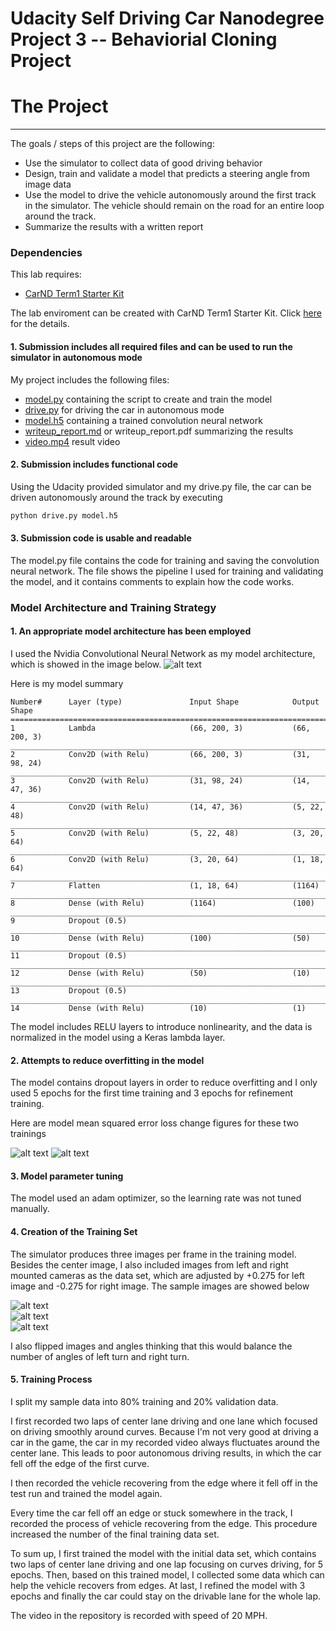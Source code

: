# **Udacity Self Driving Car Nanodegree Project 3 -- Behaviorial Cloning Project**

[//]: # (Image References)

[image1]: ./pictures/CNN.png
[image2]: ./pictures/figure_1.png
[image3]: ./pictures/figure_2.png
[image4]: ./pictures/center.jpg
[image5]: ./pictures/left.jpg
[image6]: ./pictures/right.jpg


# The Project
---
The goals / steps of this project are the following:
* Use the simulator to collect data of good driving behavior 
* Design, train and validate a model that predicts a steering angle from image data
* Use the model to drive the vehicle autonomously around the first track in the simulator. The vehicle should remain on the road for an entire loop around the track.
* Summarize the results with a written report

### Dependencies
This lab requires:

* [CarND Term1 Starter Kit](https://github.com/udacity/CarND-Term1-Starter-Kit)

The lab enviroment can be created with CarND Term1 Starter Kit. Click [here](https://github.com/udacity/CarND-Term1-Starter-Kit/blob/master/README.md) for the details.



#### 1. Submission includes all required files and can be used to run the simulator in autonomous mode

My project includes the following files:
* [model.py](https://github.com/lingyun-wu/CarND-Project-03/blob/master/model.py) containing the script to create and train the model
* [drive.py](https://github.com/lingyun-wu/CarND-Project-03/blob/master/drive.py) for driving the car in autonomous mode
* [model.h5](https://github.com/lingyun-wu/CarND-Project-03/blob/master/model.h5) containing a trained convolution neural network 
* [writeup_report.md](https://github.com/lingyun-wu/CarND-Project-03/blob/master/writeup_report.md) or writeup_report.pdf summarizing the results
* [video.mp4](https://github.com/lingyun-wu/CarND-Project-03/blob/master/video.mp4) result video 

#### 2. Submission includes functional code
Using the Udacity provided simulator and my drive.py file, the car can be driven autonomously around the track by executing 
```sh
python drive.py model.h5
```

#### 3. Submission code is usable and readable

The model.py file contains the code for training and saving the convolution neural network. The file shows the pipeline I used for training and validating the model, and it contains comments to explain how the code works.

### Model Architecture and Training Strategy

#### 1. An appropriate model architecture has been employed

I used the Nvidia Convolutional Neural Network as my model architecture, which is showed in the image below.
![alt text][image1]

Here is my model summary
```
Number#      Layer (type)               Input Shape            Output Shape          
=======================================================================================
1            Lambda                     (66, 200, 3)           (66, 200, 3)
_______________________________________________________________________________________
2            Conv2D (with Relu)         (66, 200, 3)           (31, 98, 24)
_______________________________________________________________________________________
3            Conv2D (with Relu)         (31, 98, 24)           (14, 47, 36)
_______________________________________________________________________________________
4            Conv2D (with Relu)         (14, 47, 36)           (5, 22, 48)
_______________________________________________________________________________________
5            Conv2D (with Relu)         (5, 22, 48)            (3, 20, 64)
_______________________________________________________________________________________
6            Conv2D (with Relu)         (3, 20, 64)            (1, 18, 64)
_______________________________________________________________________________________
7            Flatten                    (1, 18, 64)            (1164)
_______________________________________________________________________________________
8            Dense (with Relu)          (1164)                 (100)
_______________________________________________________________________________________
9            Dropout (0.5)
_______________________________________________________________________________________
10           Dense (with Relu)          (100)                  (50)
_______________________________________________________________________________________
11           Dropout (0.5)
_______________________________________________________________________________________
12           Dense (with Relu)          (50)                   (10)
_______________________________________________________________________________________
13           Dropout (0.5)
_______________________________________________________________________________________
14           Dense (with Relu)          (10)                   (1)   
```

The model includes RELU layers to introduce nonlinearity, and the data is normalized in the model using a Keras lambda layer. 

#### 2. Attempts to reduce overfitting in the model

The model contains dropout layers in order to reduce overfitting and I only used 5 epochs for the first time training and 3 epochs for refinement training. 

Here are model mean squared error loss change figures for these two trainings

![alt text][image2]
![alt text][image3]

#### 3. Model parameter tuning

The model used an adam optimizer, so the learning rate was not tuned manually.


#### 4. Creation of the Training Set

The simulator produces three images per frame in the training model. Besides the center image, I also included images from left and right mounted cameras as the data set, which are adjusted by +0.275 for left image and -0.275 for right image. The sample images are showed below

![alt text][image4]  
![alt text][image5]  
![alt text][image6]
 
I also flipped images and angles thinking that this would balance the number of angles of left turn and right turn.


#### 5. Training Process

I split my sample data into 80% training and 20% validation data.

I first recorded two laps of center lane driving and one lane which focused on driving smoothly around curves. Because I'm not very good at driving a car in the game, the car in my recorded video always fluctuates around the center lane. This leads to poor autonomous driving results, in which the car fell off the edge of the first curve.

I then recorded the vehicle recovering from the edge where it fell off in the test run and trained the model again.

Every time the car fell off an edge or stuck somewhere in the track, I recorded the process of vehicle recovering from the edge. This procedure increased the number of the final training data set.

To sum up, I first trained the model with the initial data set, which contains two laps of center lane driving and one lap focusing on curves driving, for 5 epochs. Then, based on this trained model, I collected some data which can help the vehicle recovers from edges. At last, I refined the model with 3 epochs and finally the car could stay on the drivable lane for the whole lap.

The video in the repository is recorded with speed of 20 MPH.  



